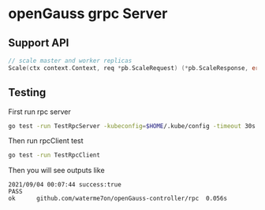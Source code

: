 # openGauss grpc Server

## Support API

```go
// scale master and worker replicas
Scale(ctx context.Context, req *pb.ScaleRequest) (*pb.ScaleResponse, error)
```

## Testing

First run rpc server

```sh
go test -run TestRpcServer -kubeconfig=$HOME/.kube/config -timeout 30s
```

Then run rpcClient test
```sh
go test -run TestRpcClient
```

Then you will see outputs like
```
2021/09/04 00:07:44 success:true
PASS
ok      github.com/waterme7on/openGauss-controller/rpc  0.056s
```